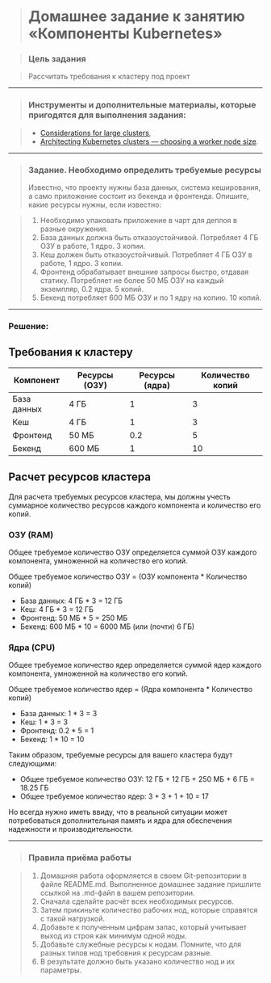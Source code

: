 > # Домашнее задание к занятию «Компоненты Kubernetes»

> ### Цель задания

> Рассчитать требования к кластеру под проект

------

> ### Инструменты и дополнительные материалы, которые пригодятся для выполнения задания:

> - [Considerations for large clusters](https://kubernetes.io/docs/setup/best-practices/cluster-large/),
> - [Architecting Kubernetes clusters — choosing a worker node size](https://learnk8s.io/kubernetes-node-size).

------

> ### Задание. Необходимо определить требуемые ресурсы
> Известно, что проекту нужны база данных, система кеширования, а само приложение состоит из бекенда и фронтенда. Опишите, какие ресурсы нужны, если известно:

> 1. Необходимо упаковать приложение в чарт для деплоя в разные окружения. 
> 2. База данных должна быть отказоустойчивой. Потребляет 4 ГБ ОЗУ в работе, 1 ядро. 3 копии. 
> 3. Кеш должен быть отказоустойчивый. Потребляет 4 ГБ ОЗУ в работе, 1 ядро. 3 копии. 
> 4. Фронтенд обрабатывает внешние запросы быстро, отдавая статику. Потребляет не более 50 МБ ОЗУ на каждый экземпляр, 0.2 ядра. 5 копий. 
> 5. Бекенд потребляет 600 МБ ОЗУ и по 1 ядру на копию. 10 копий.

-----
### Решение:


## Требования к кластеру

| Компонент   | Ресурсы (ОЗУ) | Ресурсы (ядра) | Количество копий |
|-------------|--------------|----------------|------------------|
| База данных | 4 ГБ         | 1              | 3                |
| Кеш         | 4 ГБ         | 1              | 3                |
| Фронтенд    | 50 МБ        | 0.2            | 5                |
| Бекенд      | 600 МБ       | 1              | 10               |

## Расчет ресурсов кластера

Для расчета требуемых ресурсов кластера, мы должны учесть суммарное количество ресурсов каждого компонента и количество его копий.

### ОЗУ (RAM)

Общее требуемое количество ОЗУ определяется суммой ОЗУ каждого компонента, умноженной на количество его копий.

Общее требуемое количество ОЗУ = (ОЗУ компонента * Количество копий)

- База данных: 4 ГБ * 3 = 12 ГБ
- Кеш: 4 ГБ * 3 = 12 ГБ
- Фронтенд: 50 МБ * 5 = 250 МБ
- Бекенд: 600 МБ * 10 = 6000 МБ (или (почти) 6 ГБ)

### Ядра (CPU)

Общее требуемое количество ядер определяется суммой ядер каждого компонента, умноженной на количество его копий.

Общее требуемое количество ядер = (Ядра компонента * Количество копий)

- База данных: 1 * 3 = 3
- Кеш: 1 * 3 = 3
- Фронтенд: 0.2 * 5 = 1
- Бекенд: 1 * 10 = 10

Таким образом, требуемые ресурсы для вашего кластера будут следующими:

- Общее требуемое количество ОЗУ: 12 ГБ + 12 ГБ + 250 МБ + 6 ГБ = 18.25 ГБ
- Общее требуемое количество ядер: 3 + 3 + 1 + 10 = 17

Но всегда нужно иметь ввиду, что в реальной ситуации может потребоваться дополнительная память и ядра для обеспечения надежности и производительности.

----

> ### Правила приёма работы

> 1. Домашняя работа оформляется в своем Git-репозитории в файле README.md. Выполненное домашнее задание пришлите ссылкой на .md-файл в вашем репозитории.
> 2. Сначала сделайте расчёт всех необходимых ресурсов.
> 3. Затем прикиньте количество рабочих нод, которые справятся с такой нагрузкой.
> 4. Добавьте к полученным цифрам запас, который учитывает выход из строя как минимум одной ноды. 
> 5. Добавьте служебные ресурсы к нодам. Помните, что для разных типов нод требовния к ресурсам разные. 
> 6. В результате должно быть указано количество нод и их параметры.
